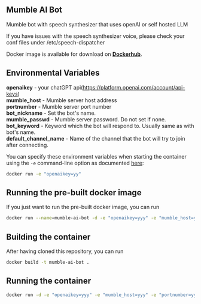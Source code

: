 ## Mumble AI Bot
Mumble bot with speech synthesizer that uses openAI or self hosted LLM

If you have issues with the speech synthesizer voice, please check your conf files under /etc/speech-dispatcher

Docker image is available for download on
**[Dockerhub](https://hub.docker.com/repository/docker/tiventux/mumble-ai-bot)**.

## Environmental Variables

**openaikey** - your chatGPT api(https://platform.openai.com/account/api-keys) <br>
**mumble_host** - Mumble server host address <br>
**portnumber** - Mumble server port number <br> 
**bot_nickname** - Set the bot's name.<br>
**mumble_passwd** - Mumble server password. Do not set if none.<br>
**bot_keyword** - Keyword which the bot will respond to. Usually same as with bot's name.<br>
**default_channel_name** - Name of the channel that the bot will try to join after connecting.<br>

You can specify these environment variables when starting the container using the `-e` command-line option as documented
[here](https://docs.docker.com/engine/reference/run/#env-environment-variables):
```bash
docker run -e "openaikey=yy"
```

## Running the pre-built docker image

If you just want to run the pre-built docker image, you can run
```bash
docker run --name=mumble-ai-bot -d -e "openaikey=yyy" -e "mumble_host=yyy" -e "portnumber=yyy" -e "bot_nickname=yyy" -e "bot_keyword=yyy" tiventux/mumble-ai-bot:latest

```


## Building the container

After having cloned this repository, you can run
```bash
docker build -t mumble-ai-bot .
```

## Running the container

```bash
docker run -d -e "openaikey=yyy" -e "mumble_host=yyy" -e "portnumber=yyy" -e "bot_nickname=yyy" -e "bot_keyword=yyy" mumble-ai-bot

```
